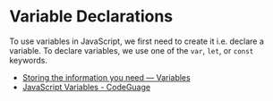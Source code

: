 # Variable Declarations

To use variables in JavaScript, we first need to create it i.e. declare a variable. To declare variables, we use one of the `var`, `let`, or `const` keywords.

- [Storing the information you need — Variables](https://developer.mozilla.org/en-US/docs/Learn/JavaScript/First_steps/Variables)
- [JavaScript Variables - CodeGuage](https://www.codeguage.com/courses/js/variables)
